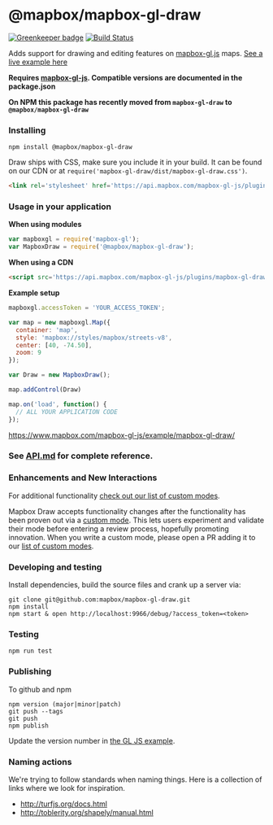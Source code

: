 # @mapbox/mapbox-gl-draw

[![Greenkeeper badge](https://badges.greenkeeper.io/mapbox/mapbox-gl-draw.svg)](https://greenkeeper.io/) [![Build Status](https://travis-ci.org/mapbox/mapbox-gl-draw.svg?branch=master)](https://travis-ci.org/mapbox/mapbox-gl-draw)

Adds support for drawing and editing features on [mapbox-gl.js](https://www.mapbox.com/mapbox-gl-js/) maps. [See a live example here](https://www.mapbox.com/mapbox-gl-js/example/mapbox-gl-draw/)

**Requires [mapbox-gl-js](https://github.com/mapbox/mapbox-gl-js). Compatible versions are documented in the package.json**

**On NPM this package has recently moved from `mapbox-gl-draw` to `@mapbox/mapbox-gl-draw`**

### Installing

```
npm install @mapbox/mapbox-gl-draw
```

Draw ships with CSS, make sure you include it in your build. It can be found on our CDN or at `require('mapbox-gl-draw/dist/mapbox-gl-draw.css')`.

```html
<link rel='stylesheet' href='https://api.mapbox.com/mapbox-gl-js/plugins/mapbox-gl-draw/v0.19.0/mapbox-gl-draw.css' type='text/css' />
```

### Usage in your application

**When using modules**

```js
var mapboxgl = require('mapbox-gl');
var MapboxDraw = require('@mapbox/mapbox-gl-draw');
```

**When using a CDN**

```html
<script src='https://api.mapbox.com/mapbox-gl-js/plugins/mapbox-gl-draw/v0.19.0/mapbox-gl-draw.js'></script>
```

**Example setup**

```js
mapboxgl.accessToken = 'YOUR_ACCESS_TOKEN';

var map = new mapboxgl.Map({
  container: 'map',
  style: 'mapbox://styles/mapbox/streets-v8',
  center: [40, -74.50],
  zoom: 9
});

var Draw = new MapboxDraw();

map.addControl(Draw)

map.on('load', function() {
  // ALL YOUR APPLICATION CODE
});
```

https://www.mapbox.com/mapbox-gl-js/example/mapbox-gl-draw/

### See [API.md](https://github.com/mapbox/mapbox-gl-draw/blob/master/API.md) for complete reference.

### Enhancements and New Interactions

For additional functionality [check out our list of custom modes](https://github.com/mapbox/mapbox-gl-draw/blob/master/docs/MODES.md#available-custom-modes).

Mapbox Draw accepts functionality changes after the functionality has been proven out via a [custom mode](https://github.com/mapbox/mapbox-gl-draw/blob/master/docs/MODES.md#creating-modes-for-mapbox-draw). This lets users experiment and validate their mode before entering a review process, hopefully promoting innovation. When you write a custom mode, please open a PR adding it to our [list of custom modes](https://github.com/mapbox/mapbox-gl-draw/blob/master/docs/MODES.md#available-custom-modes).

### Developing and testing

Install dependencies, build the source files and crank up a server via:

```
git clone git@github.com:mapbox/mapbox-gl-draw.git
npm install
npm start & open http://localhost:9966/debug/?access_token=<token>
```

### Testing

```
npm run test
```

### Publishing

To github and npm

```
npm version (major|minor|patch)
git push --tags
git push
npm publish
```

Update the version number in [the GL JS example](https://github.com/mapbox/mapbox-gl-js/blob/mb-pages/docs/_posts/examples/3400-01-25-mapbox-gl-draw.html).

### Naming actions

We're trying to follow standards when naming things. Here is a collection of links where we look for inspiration.

- http://turfjs.org/docs.html
- http://toblerity.org/shapely/manual.html
